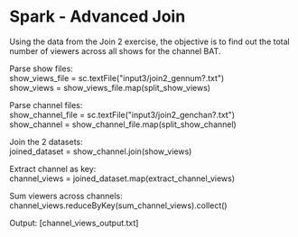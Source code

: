 # Spark - Advanced Join
Using the data from the Join 2 exercise, the objective is to find out the total number of viewers across all shows for the channel BAT.

Parse show files:  
show_views_file = sc.textFile("input3/join2_gennum?.txt")  
show_views = show_views_file.map(split_show_views)

Parse channel files:  
show_channel_file = sc.textFile("input3/join2_genchan?.txt")  
show_channel = show_channel_file.map(split_show_channel)

Join the 2 datasets:  
joined_dataset = show_channel.join(show_views)

Extract channel as key:  
channel_views = joined_dataset.map(extract_channel_views)

Sum viewers across channels:  
channel_views.reduceByKey(sum_channel_views).collect()

Output: [channel_views_output.txt]
